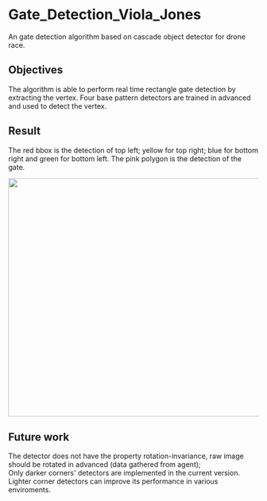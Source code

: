 # Gate_Detection_Viola_Jones
An gate detection algorithm based on cascade object detector for drone race.  

## Objectives
The algorithm is able to perform real time rectangle gate detection by extracting the vertex. Four base pattern detectors are trained in advanced and used to detect the vertex.  

## Result
The red bbox is the detection of top left; yellow for top right; blue for bottom right and green for bottom left. The pink polygon is the detection of the gate.  

<div align=center><img width="640" height="480" src="https://github.com/0Jiahao/Gate_Detection_Viola_Jones/blob/master/result/result.gif"/></div>  

## Future work
The detector does not have the property rotation-invariance, raw image should be rotated in advanced (data gathered from agent);  
Only darker corners' detectors are implemented in the current version. Lighter corner detectors can improve its performance in various enviroments.
